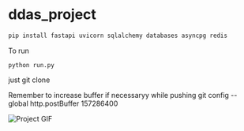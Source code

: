 ﻿# ddas_project
```bash
pip install fastapi uvicorn sqlalchemy databases asyncpg redis
```

To run
```
python run.py
```
just git clone


Remember to increase buffer if necessaryy while pushing 
git config --global http.postBuffer 157286400


![Project GIF](https://media.giphy.com/media/G1vplGMypxBcp7kx32/giphy.gif?cid=790b7611az3g0bdnvl64f1vc1iudbkw7gg7io20b4t89wgq6&ep=v1_gifs_search&rid=giphy.gif&ct=g)






